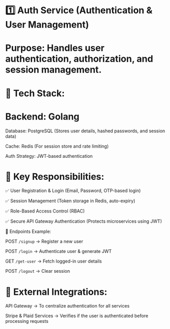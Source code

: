 # 1️⃣ Auth Service (Authentication & User Management)

# Purpose: Handles user authentication, authorization, and session management.

# 🔹 Tech Stack:

# Backend: Golang
Database: PostgreSQL (Stores user details, hashed passwords, and session data)

Cache: Redis (For session store and rate limiting)

Auth Strategy: JWT-based authentication

# 🔹 Key Responsibilities:
✅ User Registration & Login (Email, Password, OTP-based login)

✅ Session Management (Token storage in Redis, auto-expiry)

✅ Role-Based Access Control (RBAC)

✅ Secure API Gateway Authentication (Protects microservices using JWT)

🔹 Endpoints Example:

POST `/signup` → Register a new user

POST `/login` → Authenticate user & generate JWT

GET `/get-user` → Fetch logged-in user details

POST `/logout` → Clear session

# 🔹 External Integrations:

API Gateway → To centralize authentication for all services

Stripe & Plaid Services → Verifies if the user is authenticated before processing requests
